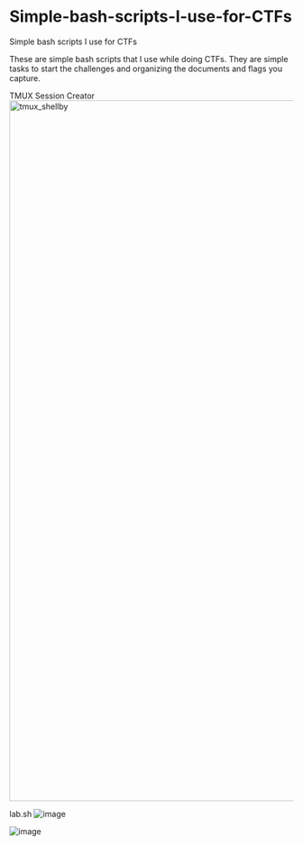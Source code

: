 # Simple-bash-scripts-I-use-for-CTFs
Simple bash scripts I use for CTFs

These are simple bash scripts that I use while doing CTFs. They are simple tasks to start the challenges and organizing the documents and flags you capture.

TMUX Session Creator
<img width="1243" alt="tmux_shellby" src="https://github.com/Shellshock9001/Simple-bash-scripts-I-use-for-CTFs/assets/110210595/cffa1d51-afcf-4c79-a720-552a2abe6428">

lab.sh
![image](https://github.com/Shellshock9001/Simple-bash-scripts-I-use-for-CTFs/assets/110210595/2c817848-4678-4c67-aea7-61fa8a8768a0)

![image](https://github.com/Shellshock9001/Simple-bash-scripts-I-use-for-CTFs/assets/110210595/ef4dc4a8-f104-4d2d-bc43-c302bbff30b8)
